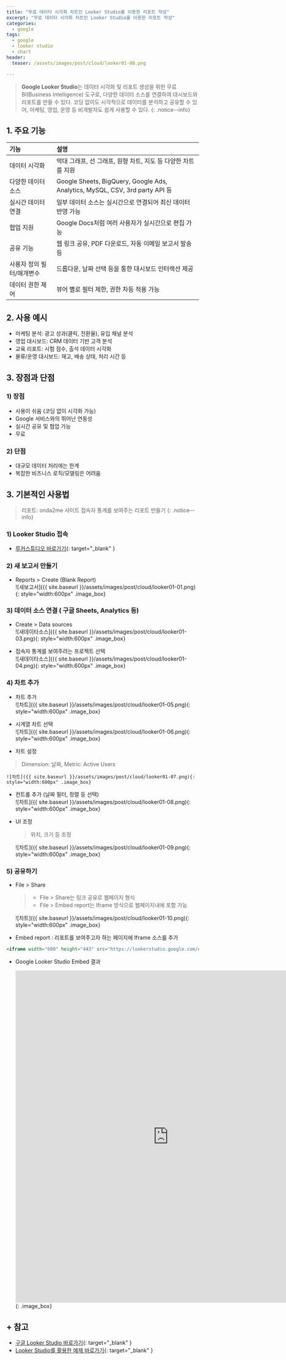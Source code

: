 ```yaml
---
title: "무료 데이타 시각화 차트인 Looker Studio를 이용한 리포트 작성"
excerpt: "무료 데이타 시각화 차트인 Looker Studio를 이용한 리포트 작성"
categories: 
  - google
tags:
  - google
  - looker studio
  - chart
header:
  teaser: /assets/images/post/cloud/looker01-00.png

---
```


> **Google Looker Studio**는 데이터 시각화 및 리포트 생성을 위한 무료 BI(Business Intelligence) 도구로, 다양한 데이터 소스를 연결하여 대시보드와 리포트를 만들 수 있다. 코딩 없이도 시각적으로 데이터를 분석하고 공유할 수 있어, 마케팅, 영업, 운영 등 비개발자도 쉽게 사용할 수 있다.
{: .notice--info}


## 1. 주요 기능   

|  기능 |  설명 |    
| :---- | :---- |    
| 데이터 시각화 | 막대 그래프, 선 그래프, 원형 차트, 지도 등 다양한 차트를 지원 |    
| 다양한 데이터 소스 | Google Sheets, BigQuery, Google Ads, Analytics, MySQL, CSV, 3rd party API 등 |    
| 실시간 데이터 연결 | 일부 데이터 소스는 실시간으로 연결되어 최신 데이터 반영 가능 |     
| 협업 지원 | Google Docs처럼 여러 사용자가 실시간으로 편집 가능 |     
| 공유 기능 | 웹 링크 공유, PDF 다운로드, 자동 이메일 보고서 발송 등 |     
| 사용자 정의 필터/매개변수 | 드롭다운, 날짜 선택 등을 통한 대시보드 인터랙션 제공 |    
| 데이터 권한 제어 | 뷰어 별로 필터 제한, 권한 차등 적용 가능 |     

## 2. 사용 예시

  + 마케팅 분석: 광고 성과(클릭, 전환율), 유입 채널 분석
  + 영업 대시보드: CRM 데이터 기반 고객 분석
  + 교육 리포트: 시험 점수, 출석 데이터 시각화
  + 물류/운영 대시보드: 재고, 배송 상태, 처리 시간 등

## 3. 장점과 단점

### 1) 장점
  + 사용이 쉬움 (코딩 없이 시각화 가능)
  + Google 서비스와의 뛰어난 연동성
  + 실시간 공유 및 협업 가능
  + 무료

### 2) 단점
  + 대규모 데이터 처리에는 한계
  + 복잡한 비즈니스 로직/모델링은 어려움

## 3. 기본적인 사용법   
> 리포트: onda2me 사이트 접속자 통계를 보여주는 리포트 만들기
{: .notice--info}

### 1) Looker Studio 접속
 + [루커스튜디오 바로가기](https://lookerstudio.google.com/){: target="_blank" }

### 2) 새 보고서 만들기
 + Reports > Create (Blank Report)    
   ![새보고서]({{ site.baseurl }}/assets/images/post/cloud/looker01-01.png){: style="width:600px" .image_box}

### 3) 데이터 소스 연결 ( 구글 Sheets, Analytics 등)

 + Create > Data sources    
   ![새데이타소스]({{ site.baseurl }}/assets/images/post/cloud/looker01-03.png){: style="width:600px" .image_box}

 + 접속자 통계를 보여주려는 프로젝트 선택   
   ![새데이타소스]({{ site.baseurl }}/assets/images/post/cloud/looker01-04.png){: style="width:600px" .image_box}

### 4) 차트 추가
 + 차트 추가    
   ![차트]({{ site.baseurl }}/assets/images/post/cloud/looker01-05.png){: style="width:600px" .image_box}

 + 시계열 차트 선택    
   ![차트]({{ site.baseurl }}/assets/images/post/cloud/looker01-06.png){: style="width:600px" .image_box}
  
  + 차트 설정
  > Dimension: 날짜, Metric: Active Users     

    ![차트]({{ site.baseurl }}/assets/images/post/cloud/looker01-07.png){: style="width:600px" .image_box}    

  + 컨트롤 추가 (날짜 필터, 정렬 등 선택)    
    ![차트]({{ site.baseurl }}/assets/images/post/cloud/looker01-08.png){: style="width:600px" .image_box}    

  + UI 조정     
    > 위치, 크기 등 조정    

    ![차트]({{ site.baseurl }}/assets/images/post/cloud/looker01-09.png){: style="width:600px" .image_box}    


### 5) 공유하기

  + File > Share    

    > - File > Share는 링크 공유로 웹페이지 형식    
    > - File > Embed report는 Iframe 방식으로 웹페이지내에 포함 가능

    ![차트]({{ site.baseurl }}/assets/images/post/cloud/looker01-10.png){: style="width:600px" .image_box}    

  + Embed report : 리포트를 보여주고자 하는 페이지에 Iframe 소스를 추가    

  ``` html
  <iframe width="600" height="443" src="https://lookerstudio.google.com/embed/reporting/d0756b1b-0000-0000"></iframe>
  ```

  + Google Looker Studio Embed 결과     

    <iframe width="800" height="870" src="https://lookerstudio.google.com/embed/reporting/d0756b1b-28a3-48fa-88c2-307c0f56b4d7/page/FJHNF" frameborder="1" style="border:5px" allowfullscreen sandbox="allow-storage-access-by-user-activation allow-scripts allow-same-origin allow-popups allow-popups-to-escape-sandbox"></iframe>{: .image_box}    


## + 참고

+ [구글 Looker Studio 바로가기](https://lookerstudio.google.com/){: target="_blank" }
+ [Looker Studio를 활용한 예제 바로가기](https://ondago365.web.app/entrance/ratingHighsc.html){: target="_blank" }




